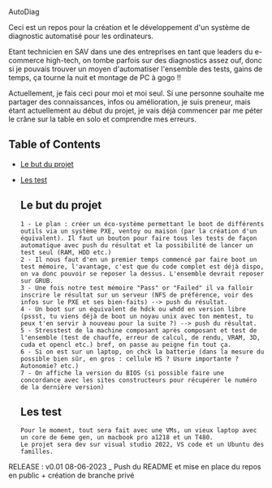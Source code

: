 AutoDiag


Ceci est un repos pour la création et le développement d'un système de diagnostic automatisé pour les ordinateurs.

Etant technicien en SAV dans une des entreprises en tant que leaders du e-commerce high-tech, on tombe parfois sur des diagnostics assez ouf, donc si je pouvais trouver un moyen d'automatiser l'ensemble des tests, gains de temps, ça tourne la nuit et montage de PC à gogo !!


Actuellement, je fais ceci pour moi et moi seul. Si une personne souhaite me partager des connaissances, infos ou amélioration, je suis preneur, mais étant actuellement au début du projet, je vais déjà commencer par me péter le crâne sur la table en solo et comprendre mes erreurs.


## Table of Contents

  * [Le but du projet](#Le-but-du-projet)
  * [Les test](#Les-test)


	## Le but du projet

		1 - Le plan : créer un éco-système permettant le boot de différents outils via un système PXE, ventoy ou maison (par la création d'un équivalent). Il faut un bouton pour faire tous les tests de façon automatique avec push du résultat et la possibilité de lancer un test seul (RAM, HDD etc.)
		2 - Il nous faut d'en un premier temps commencé par faire boot un test mémoire, l'avantage, c'est que du code complet est déjà dispo, on va donc pouvoir se reposer la dessus. L'ensemble devrait reposer sur GRUB.
		3 - Une fois notre test mémoire "Pass" or "Failed" il va falloir inscrire le résultat sur un serveur (NFS de préférence, voir des infos sur le PXE et ses bien-faits) --> push du résultat.
		4 - Un boot sur un équivalent de hdck ou whdd en version libre (pssst, tu viens déjà de boot un noyau unix avec ton memtest, tu peux t'en servir à nouveau pour la suite ?) --> push du résultat.
		5 - Stresstest de la machine composant après composant et test de l'ensemble (test de chauffe, erreur de calcul, de rendu, VRAM, 3D, cuda et opencl etc.) bref, on passe au peigne fin tout ça.
		6 - Si on est sur un laptop, on chck la batterie (dans la mesure du possible bien sûr, en gros : cellule HS ? Usure importante ? Autonomie? etc.)
		7 - On affiche la version du BIOS (si possible faire une concordance avec les sites constructeurs pour récupérer le numéro de la dernière version)

	## Les test
		Pour le moment, tout sera fait avec une VMs, un vieux laptop avec un core de 6eme gen, un macbook pro a1218 et un T480.
	    Le projet sera dev sur visual studio 2022, VS code et un Ubuntu des familles.


RELEASE :
		v0.01 08-06-2023 _ Push du README et mise en place du repos en public + création de branche privé

